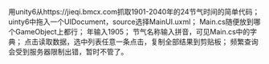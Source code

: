 用unity6从https://jieqi.bmcx.com抓取1901-2040年的24节气时间的简单代码；
uinty6中拖入一个UIDocument，source选择MainUI.uxml；
Main.cs随便放到哪个GameObject上都行；
年输入1905；
节气名称输入拼音，可见Main.cs中的字典；
点击读取数据，选中列表任意一条点击，复制全部结果到剪贴板；
频繁查询会受到服务器限制出错，暂时不管了。
